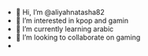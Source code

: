 - 👋 Hi, I’m @aliyahnatasha82
- 👀 I’m interested in kpop and gamin
- 🌱 I’m currently learning arabic
- 💞️ I’m looking to collaborate on gaming
- 


